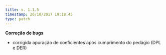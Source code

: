```yaml
---
title: v. 1.1.5
timestamp: 20/10/2017 19:18:45
type: patch
---
```


**Correção de bugs**
+ corrigida apuração de coeficientes após cumprimento do pedágio (DPL e DER)